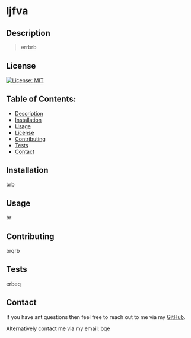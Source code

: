 # ljfva

## Description

> errbrb 

## License
[![License: MIT](https://img.shields.io/badge/License-MIT-yellow.svg)](https://opensource.org/licenses/MIT)

## Table of Contents:

- [Description](#description) 
- [Installation](#installation)
- [Usage](#usage)  
- [License](#license)
- [Contributing](#contributing)
- [Tests](#tests)
- [Contact](#contact)

## Installation
brb

## Usage
br

## Contributing
brqrb

## Tests
erbeq

## Contact
If you have ant questions then feel free to reach out to me via my [GitHub](https://github.com/berq).

Alternatively contact me via my email: bqe
